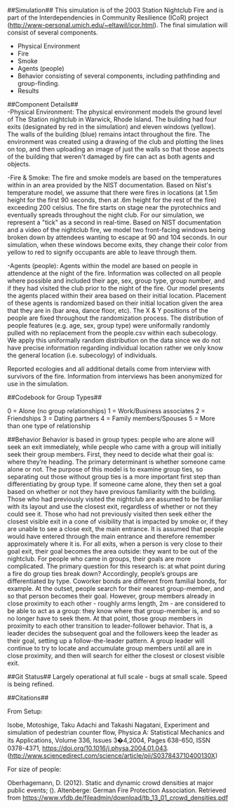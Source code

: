 ##Simulation##
This simulation is of the 2003 Station Nightclub Fire and is part of the Interdependencies in Community Resilience (ICoR) project (http://www-personal.umich.edu/~eltawil/icor.html). The final simulation will consist of several components.

* Physical Environment
* Fire
* Smoke
* Agents (people)
* Behavior consisting of several components, including pathfinding and group-finding.
* Results
 

##Component Details##  
  -Physical Environment: The physical environment models the ground level of The Station nightclub in Warwick,
  Rhode Island. The building had four exits (designated by red in the simulation) and eleven windows (yellow).
  The walls of the building (blue) remains intact throughout the fire. The environment was created using a drawing
  of the club and plotting the lines on top, and then uploading an image of just the walls so that those aspects of the building that weren't damaged by fire can act as both agents and objects.

 -Fire & Smoke: The fire and smoke models are based on the temperatures within in an area provided by the NIST
documentation. Based on Nist's temperature model, we assume that there were fires in locations
(at 1.5m height for the first 90 seconds, then at .6m height for the rest of the fire) exceeding 200 celsius.
The fire starts on stage near the pyrotechnics and eventually spreads throughout the night club.
For our simulation, we represent a "tick" as a second in real-time. Based on NIST documentation and a video of the nightclub fire, we model two front-facing windows being broken down by attendees wanting to
escape at 90 and 104 seconds. In our simulation, when these windows become exits, they change their color from
yellow to red to signify occupants are able to leave through them.
 
 -Agents (people): Agents within the model are based on people in attendence at the night of the fire. Information was
 collected on all people where possible and included their age, sex, group type, group number, and if they had visited the club prior
 to the night of the fire. Our model presents the agents placed within their area based on their initial location.
 Placement of these agents is randomized based on their initial location given the area that they are in (bar area, dance floor,
 etc).
  The X & Y positions of the people are fixed throughout the randomization process. The distribution of people features 
  (e.g. age, sex, group type) were uniformally randomly pulled with no replacement from the people.csv within each
  subecology. We apply this uniformally random distribution on the data since we do not have precise information regarding individual location
  rather we only know the general location (i.e. subecology) of individuals.
  
Reported ecologies and all additional details come from interview with survivors of the fire.
Information from interviews has been anonymized for use in the simulation. 


##Codebook for Group Types##

0 = Alone (no group relationships)
1 = Work/Business associates
2 = Friendships
3 = Dating partners
4 = Family members/Spouses
5 = More than one type of relationship

##Behavior
Behavior is based in group types: people who are alone will seek an exit immediately, while people who came with a group will initially seek their group members.
First, they need to decide what their goal is: where they’re heading.
The primary determinant is whether someone came alone or not. The purpose of this model is to examine group ties, so separating out those without group ties is a more important first step than differentiating by group type. If someone came alone, they then set a goal based on whether or not they have previous familiarity with the building. Those who had previously visited the nightclub are assumed to be familiar with its layout and use the closest exit, regardless of whether or not they could see it. Those who had not previously visited then seek either the closest visible exit in a cone of visibility that is impacted by smoke or, if they are unable to see a close exit, the main entrance. It is assumed that people would have entered through the main entrance and therefore remember approximately where it is.
For all exits, when a person is very close to their goal exit, their goal becomes the area outside: they want to be out of the nightclub.
For people who came in groups, their goals are more complicated. The primary question for this research is: at what point during a fire do group ties break down? Accordingly, people’s groups are differentiated by type. Coworker bonds are different from familial bonds, for example. At the outset, people search for their nearest group-member, and so that person becomes their goal.
However, group members already in close proximity to each other - roughly arms length, 2m - are considered to be able to act as a group: they know where that group-member is, and so no longer have to seek them. At that point, those group members in proximity to each other transition to leader-follower behavior. That is, a leader decides the subsequent goal and the followers keep the leader as their goal, setting up a follow-the-leader pattern. A group leader will continue to try to locate and accumulate group members until all are in close proximity, and then will search for either the closest or closest visible exit.


##Git Status##
Largely operational at full scale - bugs at small scale. Speed is being refined.

##Citations##

From Setup:

Isobe, Motoshige, Taku Adachi and Takashi Nagatani, Experiment and simulation of pedestrian counter flow, Physica A: Statistical Mechanics and its Applications,
Volume 336, Issues 3�4,2004, Pages 638-650, ISSN 0378-4371,
https://doi.org/10.1016/j.physa.2004.01.043. (http://www.sciencedirect.com/science/article/pii/S037843710400130X)

For size of people:

Oberhagemann, D. (2012). Static and dynamic crowd densities at
major public events; (). Altenberge: German Fire Protection Association. Retrieved from https://www.vfdb.de/fileadmin/download/tb_13_01_crowd_densities.pdf